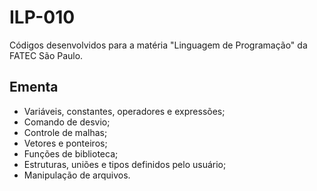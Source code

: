# ILP-010
Códigos desenvolvidos para a matéria "Linguagem de Programação" da FATEC São Paulo.

## Ementa
- Variáveis, constantes, operadores e expressões;
- Comando de desvio;
- Controle de malhas;
- Vetores e ponteiros;
- Funções de biblioteca;
- Estruturas, uniões e tipos definidos pelo usuário;
- Manipulação de arquivos.
